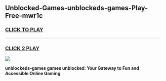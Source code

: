 
## Unblocked-Games-unblockeds-games-Play-Free-mwr1c
<h3>
<a href="https://premium76.site?title=unblockeds-games&ref=15A">CLICK TO PLAY</a></h3>
<hr>

<h3>
<a href="https://premium76.site?title=unblockeds-games&ref=15A">CLICK 2 PLAY</a>
  
</h3>

<a href="https://premium76.site?title=unblockeds-games&ref=15A"><img src="https://clearcache.store/games.png"></a>


**unblockeds-games games unblocked: Your Gateway to Fun and Accessible Online Gaming**
